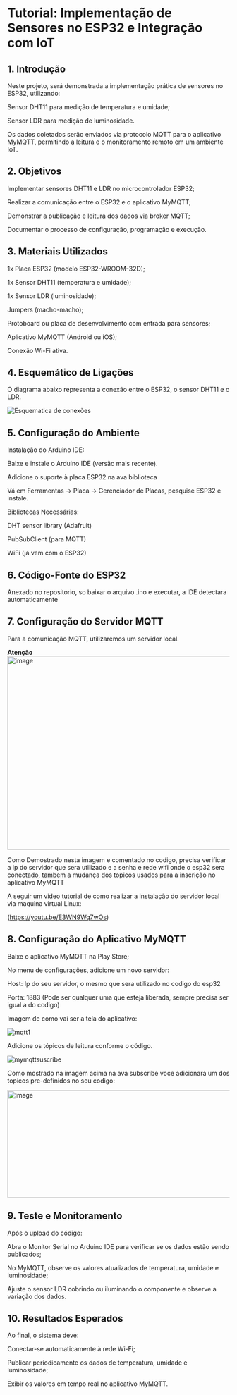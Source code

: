 # Tutorial: Implementação de Sensores no ESP32 e Integração com IoT

## 1. Introdução

Neste projeto, será demonstrada a implementação prática de sensores no ESP32, utilizando:

Sensor DHT11 para medição de temperatura e umidade;

Sensor LDR para medição de luminosidade.

Os dados coletados serão enviados via protocolo MQTT para o aplicativo MyMQTT, permitindo a leitura e o monitoramento remoto em um ambiente IoT.

## 2. Objetivos

Implementar sensores DHT11 e LDR no microcontrolador ESP32;

Realizar a comunicação entre o ESP32 e o aplicativo MyMQTT;

Demonstrar a publicação e leitura dos dados via broker MQTT;

Documentar o processo de configuração, programação e execução.

## 3. Materiais Utilizados

1x Placa ESP32 (modelo ESP32-WROOM-32D);

1x Sensor DHT11 (temperatura e umidade);

1x Sensor LDR (luminosidade);

Jumpers (macho-macho);

Protoboard ou placa de desenvolvimento com entrada para sensores;

Aplicativo MyMQTT (Android ou iOS);

Conexão Wi-Fi ativa.

## 4. Esquemático de Ligações

O diagrama abaixo representa a conexão entre o ESP32, o sensor DHT11 e o LDR.

![Esquematica de conexões](https://github.com/user-attachments/assets/9613c23e-abf8-4356-a288-e32f98a8f91f)


## 5. Configuração do Ambiente

Instalação do Arduino IDE:

Baixe e instale o Arduino IDE (versão mais recente).

Adicione o suporte à placa ESP32 na ava biblioteca 

Vá em Ferramentas → Placa → Gerenciador de Placas, pesquise ESP32 e instale.

Bibliotecas Necessárias:

DHT sensor library (Adafruit)

PubSubClient (para MQTT)

WiFi (já vem com o ESP32)

## 6. Código-Fonte do ESP32

Anexado no repositorio, so baixar o arquivo .ino e executar, a IDE detectara automaticamente

## 7. Configuração do Servidor MQTT

Para a comunicação MQTT, utilizaremos um servidor local.

**Atenção**
<img width="1035" height="440" alt="image" src="https://github.com/user-attachments/assets/976018ee-8dc2-449e-9a51-f647bb966bb0" />

Como Demostrado nesta imagem e comentado no codigo, precisa verificar a ip do servidor que sera utilizado e a senha e rede wifi onde o esp32 sera conectado, tambem a mudança dos topicos usados para
a inscrição no aplicativo MyMQTT

A seguir um video tutorial de como realizar a instalação do servidor local via maquina virtual Linux:

(https://youtu.be/E3WN9Wq7wOs)


## 8. Configuração do Aplicativo MyMQTT

Baixe o aplicativo MyMQTT na Play Store;

No menu de configurações, adicione um novo servidor:

Host: Ip do seu servidor, o mesmo que sera utilizado no codigo do esp32

Porta: 1883 (Pode ser qualquer uma que esteja liberada, sempre precisa ser igual a do codigo)

Imagem de como vai ser a tela do aplicativo:

![mqtt1](https://github.com/user-attachments/assets/fa639b4a-76ae-45e0-978b-7d6a4ced6cb0)


Adicione os tópicos de leitura conforme o código.

![mymqttsuscribe](https://github.com/user-attachments/assets/bd967211-995c-4e9a-a7c4-bc5ad5facf94)

Como mostrado na imagem acima na ava subscribe voce adicionara um dos topicos pre-definidos no seu codigo:

<img width="1037" height="243" alt="image" src="https://github.com/user-attachments/assets/a4435475-d76f-4452-85d0-105f14182778" />


## 9. Teste e Monitoramento

Após o upload do código:

Abra o Monitor Serial no Arduino IDE para verificar se os dados estão sendo publicados;

No MyMQTT, observe os valores atualizados de temperatura, umidade e luminosidade;

Ajuste o sensor LDR cobrindo ou iluminando o componente e observe a variação dos dados.

## 10. Resultados Esperados

Ao final, o sistema deve:

Conectar-se automaticamente à rede Wi-Fi;

Publicar periodicamente os dados de temperatura, umidade e luminosidade;

Exibir os valores em tempo real no aplicativo MyMQTT.
